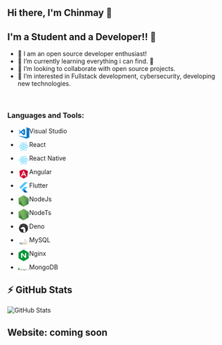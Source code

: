 ## Hi there, I'm Chinmay  👋
## I'm a Student and a Developer!! 👀 

- 🔭 I am an open source developer enthusiast!
- 🌱 I’m currently learning everything i can find. 🤣
- 👯 I’m looking to collaborate with open source projects.
- 🥅 I’m interested in Fullstack development, cybersecurity, developing new technologies.

<br />

### Languages and Tools:

- Visual Studio <img align="left" alt="Visual Studio Code" width="26px" src="https://raw.githubusercontent.com/github/explore/80688e429a7d4ef2fca1e82350fe8e3517d3494d/topics/visual-studio-code/visual-studio-code.png" /><br/>

- React <img align="left" alt="React" width="26px" src="https://raw.githubusercontent.com/github/explore/80688e429a7d4ef2fca1e82350fe8e3517d3494d/topics/react/react.png" />

- React Native <img align="left" alt="React Native" width="26px" src="https://raw.githubusercontent.com/github/explore/80688e429a7d4ef2fca1e82350fe8e3517d3494d/topics/react/react.png" /><br/>
- Angular <img align="left" alt="Angular" width="26px" src="https://raw.githubusercontent.com/github/explore/80688e429a7d4ef2fca1e82350fe8e3517d3494d/topics/angular/angular.png" /><br/>
- Flutter <img align="left" alt="Flutter" width="26px" src="https://raw.githubusercontent.com/github/explore/cebd63002168a05a6a642f309227eefeccd92950/topics/flutter/flutter.png" /><br/>
- NodeJs <img align="left" alt="Node.js" width="26px" src="https://raw.githubusercontent.com/github/explore/80688e429a7d4ef2fca1e82350fe8e3517d3494d/topics/nodejs/nodejs.png" /><br/>
- NodeTs <img align="left" alt="Node.ts" width="26px" src="https://raw.githubusercontent.com/github/explore/80688e429a7d4ef2fca1e82350fe8e3517d3494d/topics/nodejs/nodejs.png" /><br/>
- Deno <img align="left" alt="Deno" width="26px" src="https://raw.githubusercontent.com/github/explore/361e2821e2dea67711cde99c9c40ed357061cf27/topics/deno/deno.png" /><br/>
- MySQL <img align="left" alt="MySQL" width="26px" src="https://raw.githubusercontent.com/github/explore/80688e429a7d4ef2fca1e82350fe8e3517d3494d/topics/mysql/mysql.png" /><br/>
- Nginx <img align="left" alt="Nginx" width="26px" src="https://raw.githubusercontent.com/github/explore/85cceaeeaf993ca35664dc37ea24f9237fbbfc14/topics/nginx/nginx.png" /><br/>
- MongoDB <img align="left" alt="Nginx" width="26px" src="https://raw.githubusercontent.com/github/explore/85cceaeeaf993ca35664dc37ea24f9237fbbfc14/topics/mongodb/mongodb.png" /><br/>

## :zap: GitHub Stats
<img alt="GitHub Stats" src="https://github-readme-stats.vercel.app/api?username=ChinmayShringi&show_icons=true&hide_border=true" />


## Website: coming soon

<!---
ChinmayShringi/ChinmayShringi is a ✨ special ✨ repository because its `README.md` (this file) appears on your GitHub profile.
You can click the Preview link to take a look at your changes.
--->
